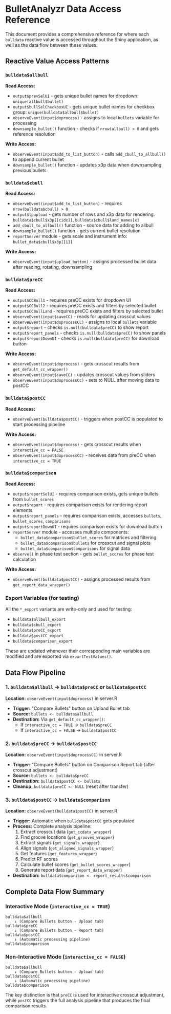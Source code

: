 # BulletAnalyzr Data Access Reference

This document provides a comprehensive reference for where each `bulldata` reactive value is accessed throughout the Shiny application, as well as the data flow between these values.

## Reactive Value Access Patterns

### `bulldata$allbull`

**Read Access:**

- `output$prevSelUI` - gets unique bullet names for dropdown: `unique(allbull$bullet)`
- `output$bullSelCheckboxUI` - gets unique bullet names for checkbox group: `unique(bulldata$allbull$bullet)`
- `observeEvent(input$doprocess)` - assigns to local `bullets` variable for processing
- `downsample_bullet()` function - checks if `nrow(allbull) > 0` and gets reference resolution

**Write Access:**

- `observeEvent(input$add_to_list_button)` - calls `add_cbull_to_allbull()` to append current bullet
- `downsample_bullet()` function - updates x3p data when downsampling previous bullets

### `bulldata$cbull`

**Read Access:**

- `observeEvent(input$add_to_list_button)` - requires `nrow(bulldata$cbull) > 0`
- `output$lpupload` - gets number of rows and x3p data for rendering: `bulldata$cbull$x3p[[cidx]]`, `bulldata$cbull$land_names[x]`
- `add_cbull_to_allbull()` function - source data for adding to allbull
- `downsample_bullet()` function - gets current bullet resolution
- `reportServer` module - gets scale and instrument info: `bullet_data$cbull$x3p[[1]]`

**Write Access:**

- `observeEvent(input$upload_button)` - assigns processed bullet data after reading, rotating, downsampling

### `bulldata$preCC`

**Read Access:**

- `output$CCBull1` - requires preCC exists for dropdown UI
- `output$CCBull2` - requires preCC exists and filters by selected bullet
- `output$CCBullLand` - requires preCC exists and filters by selected bullet
- `observeEvent(input$saveCC)` - reads for updating crosscut values
- `observeEvent(input$doprocessCC)` - assigns to local `bullets` variable
- `output$report` - checks `is.null(bulldata$preCC)` to show report
- `output$report_panels` - checks `is.null(bulldata$preCC)` to show panels
- `output$reportDownUI` - checks `is.null(bulldata$preCC)` for download button

**Write Access:**

- `observeEvent(input$doprocess)` - gets crosscut results from `get_default_cc_wrapper()`
- `observeEvent(input$saveCC)` - updates crosscut values from sliders
- `observeEvent(input$doprocessCC)` - sets to NULL after moving data to postCC

### `bulldata$postCC`

**Read Access:**

- `observeEvent(bulldata$postCC)` - triggers when postCC is populated to start processing pipeline

**Write Access:**

- `observeEvent(input$doprocess)` - gets crosscut results when `interactive_cc = FALSE`
- `observeEvent(input$doprocessCC)` - receives data from preCC when `interactive_cc = TRUE`

### `bulldata$comparison`

**Read Access:**

- `output$reportSelUI` - requires comparison exists, gets unique bullets from `bullet_scores`
- `output$report` - requires comparison exists for rendering report elements
- `output$report_panels` - requires comparison exists, accesses `bullets`, `bullet_scores`, `comparisons`
- `output$reportDownUI` - requires comparison exists for download button
- `reportServer` module - accesses multiple components:
  - `bullet_data$comparison$bullet_scores` for matrices and filtering
  - `bullet_data$comparison$bullets` for crosscut and signal plots
  - `bullet_data$comparison$comparisons` for signal data
- `observe()` in phase test section - gets `bullet_scores` for phase test calculation

**Write Access:**

- `observeEvent(bulldata$postCC)` - assigns processed results from `get_report_data_wrapper()`

### Export Variables (for testing)

All the `*_export` variants are write-only and used for testing:

- `bulldata$allbull_export`
- `bulldata$cbull_export` 
- `bulldata$preCC_export`
- `bulldata$postCC_export`
- `bulldata$comparison_export`

These are updated whenever their corresponding main variables are modified and are exported via `exportTestValues()`.

## Data Flow Pipeline

### 1. `bulldata$allbull` → `bulldata$preCC` or `bulldata$postCC`

**Location:** `observeEvent(input$doprocess)` in server.R

- **Trigger:** "Compare Bullets" button on Upload Bullet tab
- **Source:** `bullets <- bulldata$allbull`
- **Destination:** Via `get_default_cc_wrapper()`:
  - If `interactive_cc = TRUE` → `bulldata$preCC`
  - If `interactive_cc = FALSE` → `bulldata$postCC`

### 2. `bulldata$preCC` → `bulldata$postCC`

**Location:** `observeEvent(input$doprocessCC)` in server.R

- **Trigger:** "Compare Bullets" button on Comparison Report tab (after crosscut adjustment)
- **Source:** `bullets <- bulldata$preCC`
- **Destination:** `bulldata$postCC <- bullets`
- **Cleanup:** `bulldata$preCC <- NULL` (reset after transfer)

### 3. `bulldata$postCC` → `bulldata$comparison`

**Location:** `observeEvent(bulldata$postCC)` in server.R

- **Trigger:** Automatic when `bulldata$postCC` gets populated
- **Process:** Complete analysis pipeline:
  1. Extract crosscut data (`get_ccdata_wrapper`)
  2. Find groove locations (`get_grooves_wrapper`)
  3. Extract signals (`get_signals_wrapper`)
  4. Align signals (`get_aligned_signals_wrapper`)
  5. Get features (`get_features_wrapper`)
  6. Predict RF scores
  7. Calculate bullet scores (`get_bullet_scores_wrapper`)
  8. Generate report data (`get_report_data_wrapper`)
- **Destination:** `bulldata$comparison <- report_results$comparison`

## Complete Data Flow Summary

### Interactive Mode (`interactive_cc = TRUE`)
```
bulldata$allbull 
    ↓ (Compare Bullets button - Upload tab)
bulldata$preCC
    ↓ (Compare Bullets button - Report tab)
bulldata$postCC
    ↓ (Automatic processing pipeline)
bulldata$comparison
```

### Non-Interactive Mode (`interactive_cc = FALSE`)
```
bulldata$allbull 
    ↓ (Compare Bullets button - Upload tab)
bulldata$postCC
    ↓ (Automatic processing pipeline)
bulldata$comparison
```

The key distinction is that `preCC` is used for interactive crosscut adjustment, while `postCC` triggers the full analysis pipeline that produces the final comparison results.
